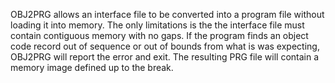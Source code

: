 OBJ2PRG allows an interface file to be converted into a program file without
loading it into memory. The only limitations is the the interface file
must contain contiguous memory with no gaps. If the program finds an object
code record out of sequence or out of bounds from what is was expecting,
OBJ2PRG will report the error and exit. The resulting PRG file will contain
a memory image defined up to the break.
